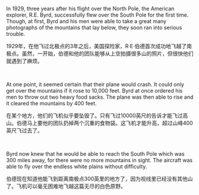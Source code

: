 In 1929, three years after his flight over the North Pole, the American explorer, R.E. Byrd, successfully flew over the South Pole for the first time. Though, at first, Byrd and his men were able to take a great many photographs of the mountains that lay below, they soon ran into serious trouble.

1929年，在他飞过北极点的3年之后，美国探险家，R·E·伯德首次成功地飞越了南极点。虽然，一开始，伯德和他的团队能够从上空拍摄很多山的照片，但很快他们就遇到了麻烦。

    

At one point, it seemed certain that their plane would crash. It could only get over the mountains if it rose to 10,000 feet. Byrd at once ordered his men to throw out two heavy food sacks. The plane was then able to rise and it cleared the mountains by 400 feet.

在某个地方，他们的飞机似乎要坠毁了。只有飞过10000英尺的告诉才能飞过高山。伯德马上要他的团队扔掉两个沉重的食物袋。这飞机才能升高，超过山峰400英尺飞过去了。

    

Byrd now knew that he would be able to reach the South Pole which was 300 miles away, for there were no more mountains in sight. The aircraft was able to fly over the endless white plains without difficulty.

伯德现在知道他能飞到距离南极点300英里的地方了，因为视线里已经没有其他山了。飞机可以毫无困难地飞越这篇无尽的白色原野。
